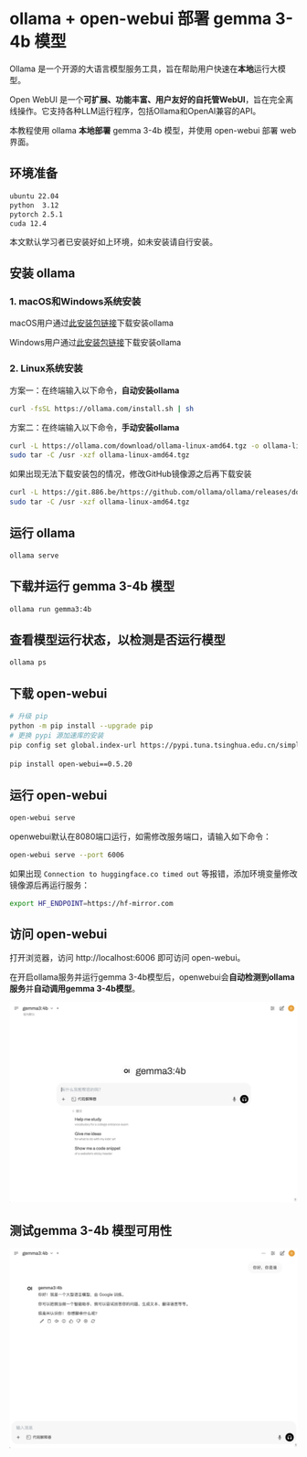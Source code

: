 # ollama + open-webui 部署 gemma 3-4b 模型

Ollama 是一个开源的大语言模型服务工具，旨在帮助用户快速在**本地**运行大模型。

Open WebUI 是一个**可扩展、功能丰富、用户友好的自托管WebUI**，旨在完全离线操作。它支持各种LLM运行程序，包括Ollama和OpenAI兼容的API。

本教程使用 ollama **本地部署** gemma 3-4b 模型，并使用 open-webui 部署 web 界面。

## 环境准备

```
ubuntu 22.04
python  3.12
pytorch 2.5.1
cuda 12.4
```

本文默认学习者已安装好如上环境，如未安装请自行安装。

## 安装 ollama

### 1. macOS和Windows系统安装

macOS用户通过[此安装包链接](https://ollama.com/download/Ollama-darwin.zip)下载安装ollama

Windows用户通过[此安装包链接](https://ollama.com/download/OllamaSetup.exe)下载安装ollama

### 2. Linux系统安装

方案一：在终端输入以下命令，**自动安装ollama**

```bash
curl -fsSL https://ollama.com/install.sh | sh
```

方案二：在终端输入以下命令，**手动安装ollama**

```bash
curl -L https://ollama.com/download/ollama-linux-amd64.tgz -o ollama-linux-amd64.tgz
sudo tar -C /usr -xzf ollama-linux-amd64.tgz
```
如果出现无法下载安装包的情况，修改GitHub镜像源之后再下载安装

```bash
curl -L https://git.886.be/https://github.com/ollama/ollama/releases/download/v0.6.0/ollama-linux-amd64.tgz -o ollama-linux-amd64.tgz
sudo tar -C /usr -xzf ollama-linux-amd64.tgz
```

## 运行 ollama

```bash
ollama serve
```

## 下载并运行 gemma 3-4b 模型

```bash
ollama run gemma3:4b
```

## 查看模型运行状态，以检测是否运行模型

```bash
ollama ps
```

## 下载 open-webui

```bash
# 升级 pip
python -m pip install --upgrade pip
# 更换 pypi 源加速库的安装
pip config set global.index-url https://pypi.tuna.tsinghua.edu.cn/simple

pip install open-webui==0.5.20
```

## 运行 open-webui

```bash
open-webui serve
```

openwebui默认在8080端口运行，如需修改服务端口，请输入如下命令：

```bash
open-webui serve --port 6006
```

如果出现 `Connection to huggingface.co timed out` 等报错，添加环境变量修改镜像源后再运行服务：

```bash
export HF_ENDPOINT=https://hf-mirror.com
```

## 访问 open-webui

打开浏览器，访问 http://localhost:6006 即可访问 open-webui。

在开启ollama服务并运行gemma 3-4b模型后，openwebui会**自动检测到ollama服务**并**自动调用gemma 3-4b模型**。

![03-1](./images/03-1.png)

## 测试gemma 3-4b 模型可用性

![03-2](./images/03-2.png)